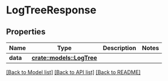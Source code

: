 # LogTreeResponse

## Properties

Name | Type | Description | Notes
------------ | ------------- | ------------- | -------------
**data** | [**crate::models::LogTree**](LogTree.md) |  | 

[[Back to Model list]](../README.md#documentation-for-models) [[Back to API list]](../README.md#documentation-for-api-endpoints) [[Back to README]](../README.md)


